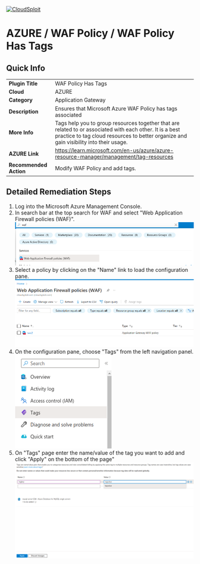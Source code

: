 
[![CloudSploit](https://cloudsploit.com/img/logo-new-big-text-100.png "CloudSploit")](https://cloudsploit.com)

# AZURE / WAF Policy / WAF Policy Has Tags

## Quick Info

| | |
|-|-|
| **Plugin Title** | WAF Policy Has Tags |
| **Cloud** | AZURE |
| **Category** | Application Gateway |
| **Description** | Ensures that Microsoft Azure WAF Policy has tags associated |
| **More Info** | Tags help you to group resources together that are related to or associated with each other. It is a best practice to tag cloud resources to better organize and gain visibility into their usage. |
| **AZURE Link** | https://learn.microsoft.com/en-us/azure/azure-resource-manager/management/tag-resources |
| **Recommended Action** | Modify WAF Policy and add tags. |

## Detailed Remediation Steps
1. Log into the Microsoft Azure Management Console.
2. In search bar at the top search for WAF and select "Web Application Firewall policies (WAF)". </br> <img src="/resources/azure/waf/waf-policy-has-tags/step2.png"/>
3. Select a policy by clicking on the "Name" link to load the configuration pane.</br> <img src="/resources/azure/waf/waf-policy-has-tags/step3.png"/>
4. On the configuration pane, choose "Tags" from the left navigation panel. </br>  <img src="/resources/azure/waf/waf-policy-has-tags/step4.png"/>
5. On "Tags" page enter the name/value of the tag you want to add and click "Apply" on the bottom of the page" </br> <img src="/resources/azure/waf/waf-policy-has-tags/step5.png"/>
